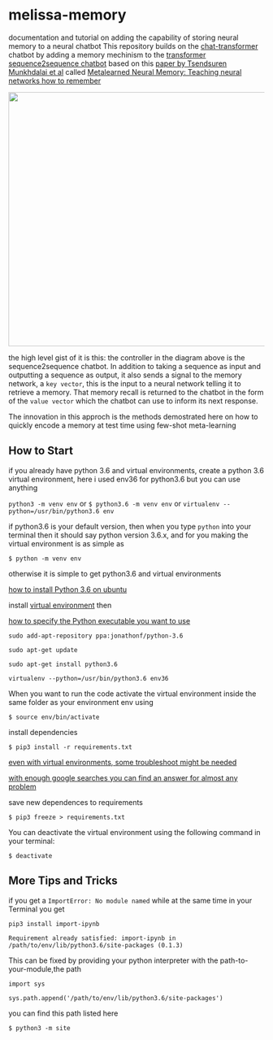 # melissa-memory
documentation and tutorial on adding the capability of storing neural memory to a neural chatbot
This repository builds on the [chat-transformer](https://github.com/clam004/chat-transformer) chatbot
by adding a memory mechinism to the [transformer sequence2sequence chatbot](https://github.com/clam004/chat-transformer)
based on this [paper by Tsendsuren Munkhdalai et al](https://arxiv.org/pdf/1907.09720.pdf) called 
[Metalearned Neural Memory: Teaching neural networks how to remember](https://www.microsoft.com/en-us/research/blog/metalearned-neural-memory-teaching-neural-networks-how-to-remember/)

<img src = 'https://www.microsoft.com/en-us/research/uploads/prod/2019/12/MSR_NeuralMemory_V5_1400x788.gif' height=500 width=1000>

the high level gist of it is this: the controller in the diagram above is the sequence2sequence chatbot. In addition to taking a sequence as input and outputting a sequence as output, it also sends a signal to the memory network, a `key vector`, this is the input to a neural network telling it to retrieve a memory. That memory recall is returned to the chatbot in the form of the `value vector` which the chatbot can use to inform its next response. 

The innovation in this approch is the methods demostrated here on how to quickly encode a memory at test time using few-shot meta-learning 

## How to Start

if you already have python 3.6 and virtual environments, create a python 3.6 virtual environment, here i used env36 for python3.6 but you can use anything

`python3 -m venv env`
or
`$ python3.6 -m venv env`
or
`virtualenv --python=/usr/bin/python3.6 env`

if python3.6 is your default version, then when you type `python` into your terminal then it should say python version 3.6.x, and for you making the virtual environment is as simple as 

`$ python -m venv env`

otherwise it is simple to get python3.6 and virtual environments

[how to install Python 3.6 on ubuntu](http://ubuntuhandbook.org/index.php/2017/07/install-python-3-6-1-in-ubuntu-16-04-lts/)

install [virtual environment](https://towardsdatascience.com/virtual-environments-104c62d48c54) then 

[how to specify the Python executable you want to use](https://stackoverflow.com/questions/1534210/use-different-python-version-with-virtualenv)


`sudo add-apt-repository ppa:jonathonf/python-3.6`

`sudo apt-get update`

`sudo apt-get install python3.6`

`virtualenv --python=/usr/bin/python3.6 env36`


When you want to run the code activate the virtual environment inside the same folder as your environment env using 

`$ source env/bin/activate`

install dependencies

`$ pip3 install -r requirements.txt`

[even with virtual environments, some troubleshoot might be needed](https://github.com/tensorflow/tensorflow/issues/559)

[with enough google searches you can find an answer for almost any problem](https://stackoverflow.com/questions/45912674/attributeerror-module-numpy-core-multiarray-has-no-attribute-einsum)

save new dependences to requirements

`$ pip3 freeze > requirements.txt`

You can deactivate the virtual environment using the following command in your terminal:

`$ deactivate`

## More Tips and Tricks

if you get a `ImportError: No module named` while at the same time in your Terminal you get 

`pip3 install import-ipynb`


`Requirement already satisfied: import-ipynb in /path/to/env/lib/python3.6/site-packages (0.1.3)`


This can be fixed by providing your python interpreter with the path-to-your-module,the path 

`import sys`

`sys.path.append('/path/to/env/lib/python3.6/site-packages')` 

you can find this path listed here

`$ python3 -m site`
